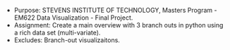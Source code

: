 - Purpose: STEVENS INSTITUTE OF TECHNOLOGY, Masters Program - EM622 Data Visualization - Final Project.
- Assignment: Create a main overview with 3 branch outs in python using a rich data set (multi-variate).
- Excludes: Branch-out visualizaitons.
